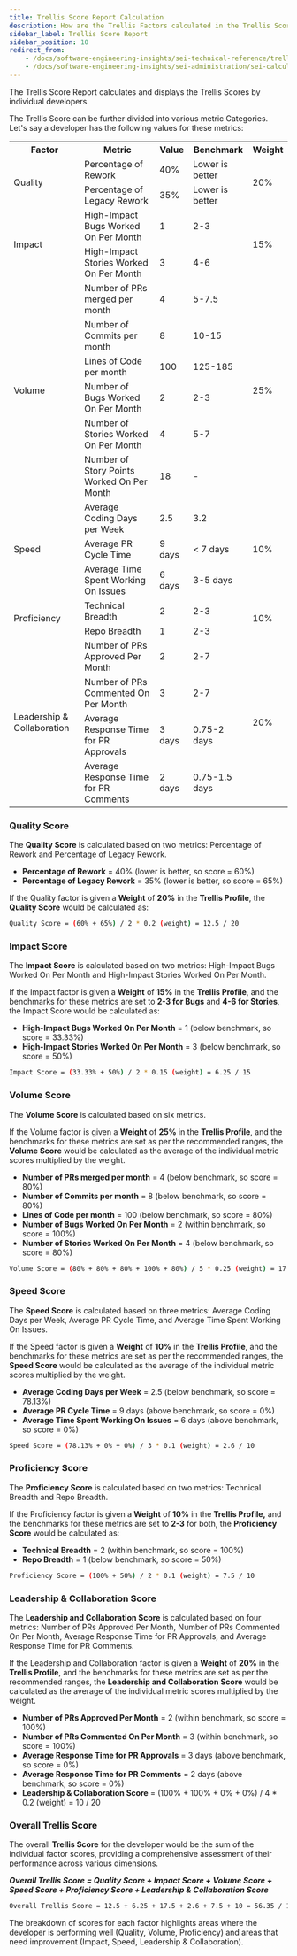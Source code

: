 ```yaml
---
title: Trellis Score Report Calculation
description: How are the Trellis Factors calculated in the Trellis Score Report
sidebar_label: Trellis Score Report
sidebar_position: 10
redirect_from:
    - /docs/software-engineering-insights/sei-technical-reference/trellis-calculations/trellis-score-report
    - /docs/software-engineering-insights/sei-administration/sei-calculations/trellis/trellis-score-report
---
```

The Trellis Score Report calculates and displays the Trellis Scores by individual developers.

The Trellis Score can be further divided into various metric Categories. Let's say a developer has the following values for these metrics:

<table>
<tr>
<th>Factor</th>
<th>Metric</th>
<th>Value</th>
<th>Benchmark</th>
<th>Weight</th>
</tr>
<tr>
<td rowspan="2">Quality</td>
<td>Percentage of Rework</td>
<td>40%</td>
<td>Lower is better</td>
<td rowspan="2">20%</td>
</tr>
<tr>
<td>Percentage of Legacy Rework</td>
<td>35%</td>
<td>Lower is better</td>
</tr>
<tr>
<td rowspan="2">Impact</td>
<td>High-Impact Bugs Worked On Per Month</td>
<td>1</td>
<td>2-3</td>
<td rowspan="2">15%</td>
</tr>
<tr>
<td>High-Impact Stories Worked On Per Month</td>
<td>3</td>
<td>4-6</td>
</tr>
<tr>
<td rowspan="6">Volume</td>
<td>Number of PRs merged per month</td>
<td>4</td>
<td>5-7.5</td>
<td rowspan="6">25%</td>
</tr>
<tr>
<td>Number of Commits per month</td>
<td>8</td>
<td>10-15</td>
</tr>
<tr>
<td>Lines of Code per month</td>
<td>100</td>
<td>125-185</td>
</tr>
<tr>
<td>Number of Bugs Worked On Per Month</td>
<td>2</td>
<td>2-3</td>
</tr>
<tr>
<td>Number of Stories Worked On Per Month</td>
<td>4</td>
<td>5-7</td>
</tr>
<tr>
<td>Number of Story Points Worked On Per Month</td>
<td>18</td>
<td>-</td>
</tr>
<tr>
<td rowspan="3">Speed</td>
<td>Average Coding Days per Week</td>
<td>2.5</td>
<td>3.2</td>
<td rowspan="3">10%</td>
</tr>
<tr>
<td>Average PR Cycle Time</td>
<td>9 days</td>
<td>&lt; 7 days</td>
</tr>
<tr>
<td>Average Time Spent Working On Issues</td>
<td>6 days</td>
<td>3-5 days</td>
</tr>
<tr>
<td rowspan="2">Proficiency</td>
<td>Technical Breadth</td>
<td>2</td>
<td>2-3</td>
<td rowspan="2">10%</td>
</tr>
<tr>
<td>Repo Breadth</td>
<td>1</td>
<td>2-3</td>
</tr>
<tr>
<td rowspan="4">Leadership &amp; Collaboration</td>
<td>Number of PRs Approved Per Month</td>
<td>2</td>
<td>2-7</td>
<td rowspan="4">20%</td>
</tr>
<tr>
<td>Number of PRs Commented On Per Month</td>
<td>3</td>
<td>2-7</td>
</tr>
<tr>
<td>Average Response Time for PR Approvals</td>
<td>3 days</td>
<td>0.75-2 days</td>
</tr>
<tr>
<td>Average Response Time for PR Comments</td>
<td>2 days</td>
<td>0.75-1.5 days</td>
</tr>
</table>

### **Quality Score**

The **Quality Score** is calculated based on two metrics: Percentage of Rework and Percentage of Legacy Rework.

* **Percentage of Rework** = 40% (lower is better, so score = 60%)
* **Percentage of Legacy Rework** = 35% (lower is better, so score = 65%)

If the Quality factor is given a **Weight** of **20%** in the **Trellis Profile**, the **Quality Score** would be calculated as:

```bash
Quality Score = (60% + 65%) / 2 * 0.2 (weight) = 12.5 / 20
```

### **Impact Score**

The **Impact Score** is calculated based on two metrics: High-Impact Bugs Worked On Per Month and High-Impact Stories Worked On Per Month. 

If the Impact factor is given a **Weight** of **15%** in the **Trellis Profile**, and the benchmarks for these metrics are set to **2-3 for Bugs** and **4-6 for Stories**, the Impact Score would be calculated as:

* **High-Impact Bugs Worked On Per Month** = 1 (below benchmark, so score = 33.33%)
* **High-Impact Stories Worked On Per Month** = 3 (below benchmark, so score = 50%)

```bash
Impact Score = (33.33% + 50%) / 2 * 0.15 (weight) = 6.25 / 15
```

### **Volume Score**

The **Volume Score** is calculated based on six metrics.

If the Volume factor is given a **Weight** of **25%** in the **Trellis Profile**, and the benchmarks for these metrics are set as per the recommended ranges, the **Volume Score** would be calculated as the average of the individual metric scores multiplied by the weight.

* **Number of PRs merged per month** = 4 (below benchmark, so score = 80%)
* **Number of Commits per month** = 8 (below benchmark, so score = 80%)
* **Lines of Code per month** = 100 (below benchmark, so score = 80%)
* **Number of Bugs Worked On Per Month** = 2 (within benchmark, so score = 100%)
* **Number of Stories Worked On Per Month** = 4 (below benchmark, so score = 80%)

```bash
Volume Score = (80% + 80% + 80% + 100% + 80%) / 5 * 0.25 (weight) = 17.5 / 25
```

### **Speed Score**

The **Speed Score** is calculated based on three metrics: Average Coding Days per Week, Average PR Cycle Time, and Average Time Spent Working On Issues.

If the Speed factor is given a **Weight** of **10%** in the **Trellis Profile**, and the benchmarks for these metrics are set as per the recommended ranges, the **Speed Score** would be calculated as the average of the individual metric scores multiplied by the weight.

* **Average Coding Days per Week** = 2.5 (below benchmark, so score = 78.13%)
* **Average PR Cycle Time** = 9 days (above benchmark, so score = 0%)
* **Average Time Spent Working On Issues** = 6 days (above benchmark, so score = 0%)

```bash
Speed Score = (78.13% + 0% + 0%) / 3 * 0.1 (weight) = 2.6 / 10
```

### **Proficiency Score**

The **Proficiency Score** is calculated based on two metrics: Technical Breadth and Repo Breadth.

If the Proficiency factor is given a **Weight** of **10%** in the **Trellis Profile,** and the benchmarks for these metrics are set to **2-3** for both, the **Proficiency Score** would be calculated as:

* **Technical Breadth** = 2 (within benchmark, so score = 100%)
* **Repo Breadth** = 1 (below benchmark, so score = 50%)

```bash
Proficiency Score = (100% + 50%) / 2 * 0.1 (weight) = 7.5 / 10
```

### **Leadership & Collaboration Score**

The **Leadership and Collaboration Score** is calculated based on four metrics: Number of PRs Approved Per Month, Number of PRs Commented On Per Month, Average Response Time for PR Approvals, and Average Response Time for PR Comments.

If the Leadership and Collaboration factor is given a **Weight** of **20%** in the **Trellis Profile**, and the benchmarks for these metrics are set as per the recommended ranges, the **Leadership and Collaboration Score** would be calculated as the average of the individual metric scores multiplied by the weight.

* **Number of PRs Approved Per Month** = 2 (within benchmark, so score = 100%)
* **Number of PRs Commented On Per Month** = 3 (within benchmark, so score = 100%)
* **Average Response Time for PR Approvals** = 3 days (above benchmark, so score = 0%)
* **Average Response Time for PR Comments** = 2 days (above benchmark, so score = 0%)
* **Leadership & Collaboration Score** = (100% + 100% + 0% + 0%) / 4 * 0.2 (weight) = 10 / 20

### **Overall Trellis Score**

The overall **Trellis Score** for the developer would be the sum of the individual factor scores, providing a comprehensive assessment of their performance across various dimensions.

_**Overall Trellis Score = Quality Score + Impact Score + Volume Score + Speed Score + Proficiency Score + Leadership & Collaboration Score**_

```bash
Overall Trellis Score = 12.5 + 6.25 + 17.5 + 2.6 + 7.5 + 10 = 56.35 / 100
```

The breakdown of scores for each factor highlights areas where the developer is performing well (Quality, Volume, Proficiency) and areas that need improvement (Impact, Speed, Leadership & Collaboration).